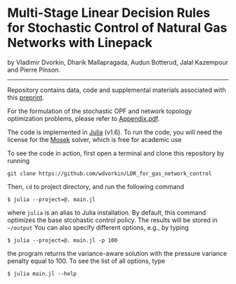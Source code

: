 # Multi-Stage Linear Decision Rules for Stochastic Control of Natural Gas Networks with Linepack

by Vladimir Dvorkin, Dharik Mallapragada, Audun Botterud, Jalal Kazempour and Pierre Pinson.
* * *

Repository contains data, code and supplemental materials associated with this [preprint](www.arxiv.org). 
<!-- If you find this preprint and code usefull for you research, please cite the preprint. -->

For the formulation of the stochastic OPF and network topology optimization problems, please refer to [Appendix.pdf](https://github.com/wdvorkin/LDR_for_gas_network_control/blob/main/Appendix.pdf).

The code is implemented in [Julia](https://julialang.org) (v1.6). To run the code, you will need the license for the [Mosek](https://www.mosek.com) solver, which is free for academic use

To see the code in action, first open a terminal and clone this repository by running
```
git clone https://github.com/wdvorkin/LDR_for_gas_network_control
```
Then, ```cd``` to project directory, and run the following command 
```
$ julia --project=@. main.jl 
```
where ```julia``` is an alias to Julia installation. By default, this command optimizes the base stcohastic control policy. The results will be stored in ```~/output``` You can also specify different options, e.g., by typing
```
$ julia --project=@. main.jl -p 100
```
the program returns the variance-aware solution with the pressure variance penalty equal to 100. To see the list of all options, type 
```
$ julia main.jl --help
```

